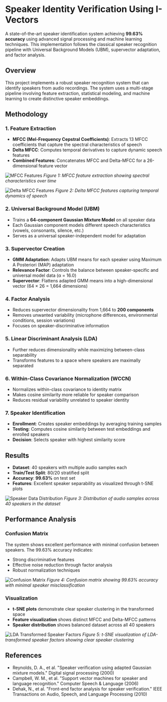 # Speaker Identity Verification Using I-Vectors

A state-of-the-art speaker identification system achieving **99.63% accuracy** using advanced signal processing and machine learning techniques. This implementation follows the classical speaker recognition pipeline with Universal Background Models (UBM), supervector adaptation, and factor analysis.

## Overview

This project implements a robust speaker recognition system that can identify speakers from audio recordings. The system uses a multi-stage pipeline involving feature extraction, statistical modeling, and machine learning to create distinctive speaker embeddings.

## Methodology

### 1. Feature Extraction

- **MFCC (Mel-Frequency Cepstral Coefficients)**: Extracts 13 MFCC coefficients that capture the spectral characteristics of speech
- **Delta MFCC**: Computes temporal derivatives to capture dynamic speech features
- **Combined Features**: Concatenates MFCC and Delta-MFCC for a 26-dimensional feature vector

![MFCC Features](images/mfcc.png)
_Figure 1: MFCC feature extraction showing spectral characteristics over time_

![Delta MFCC Features](images/delta-mfcc.png)
_Figure 2: Delta MFCC features capturing temporal dynamics of speech_

### 2. Universal Background Model (UBM)

- Trains a **64-component Gaussian Mixture Model** on all speaker data
- Each Gaussian component models different speech characteristics (vowels, consonants, silence, etc.)
- Serves as a universal speaker-independent model for adaptation

### 3. Supervector Creation

- **GMM Adaptation**: Adapts UBM means for each speaker using Maximum A Posteriori (MAP) adaptation
- **Relevance Factor**: Controls the balance between speaker-specific and universal model data (α = 16.0)
- **Supervector**: Flattens adapted GMM means into a high-dimensional vector (64 × 26 = 1,664 dimensions)

### 4. Factor Analysis

- Reduces supervector dimensionality from 1,664 to **200 components**
- Removes unwanted variability (microphone differences, environmental conditions, session variations)
- Focuses on speaker-discriminative information

### 5. Linear Discriminant Analysis (LDA)

- Further reduces dimensionality while maximizing between-class separability
- Transforms features to a space where speakers are maximally separated

### 6. Within-Class Covariance Normalization (WCCN)

- Normalizes within-class covariance to identity matrix
- Makes cosine similarity more reliable for speaker comparison
- Reduces residual variability unrelated to speaker identity

### 7. Speaker Identification

- **Enrollment**: Creates speaker embeddings by averaging training samples
- **Testing**: Computes cosine similarity between test embeddings and enrolled speakers
- **Decision**: Selects speaker with highest similarity score

## Results

- **Dataset**: 40 speakers with multiple audio samples each
- **Train/Test Split**: 80/20 stratified split
- **Accuracy**: **99.63%** on test set
- **Features**: Excellent speaker separability as visualized through t-SNE plots

![Speaker Data Distribution](images/data.png)
_Figure 3: Distribution of audio samples across 40 speakers in the dataset_

## Performance Analysis

### Confusion Matrix

The system shows excellent performance with minimal confusion between speakers. The 99.63% accuracy indicates:

- Strong discriminative features
- Effective noise reduction through factor analysis
- Robust normalization techniques

![Confusion Matrix](images/cm.png)
_Figure 4: Confusion matrix showing 99.63% accuracy with minimal speaker misclassification_

### Visualization

- **t-SNE plots** demonstrate clear speaker clustering in the transformed space
- **Feature visualization** shows distinct MFCC and Delta-MFCC patterns
- **Speaker distribution** shows balanced dataset across all 40 speakers

![LDA Transformed Speaker Factors](images/lda-features.png)
_Figure 5: t-SNE visualization of LDA-transformed speaker factors showing clear speaker clustering_

## References

- Reynolds, D. A., et al. "Speaker verification using adapted Gaussian mixture models." Digital signal processing (2000)
- Campbell, W. M., et al. "Support vector machines for speaker and language recognition." Computer Speech & Language (2006)
- Dehak, N., et al. "Front-end factor analysis for speaker verification." IEEE Transactions on Audio, Speech, and Language Processing (2010)

